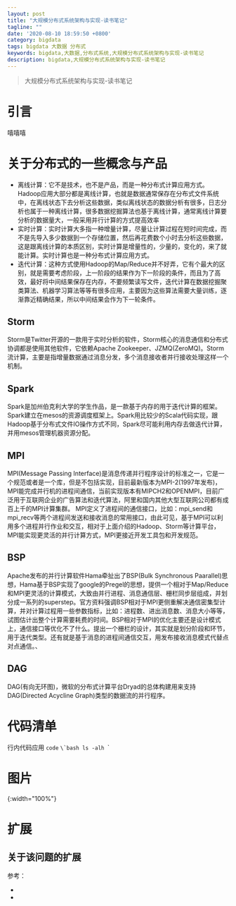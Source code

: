 ```yaml
---
layout: post
title: "大规模分布式系统架构与实现-读书笔记"
tagline: ""
date: '2020-08-10 18:59:50 +0800'
category: bigdata
tags: bigdata 大数据 分布式
keywords: bigdata,大数据,分布式系统,大规模分布式系统架构与实现-读书笔记
description: bigdata,大规模分布式系统架构与实现-读书笔记
---
```

> 大规模分布式系统架构与实现-读书笔记
# 引言
嘻嘻嘻 
<!-- more -->

# 关于分布式的一些概念与产品
- 离线计算：它不是技术，也不是产品，而是一种分布式计算应用方式。Hadoop应用大部分都是离线计算，也就是数据通常保存在分布式文件系统中，在离线状态下去分析这些数据，类似离线状态的数据分析有很多，日志分析也属于一种离线计算，很多数据挖掘算法也基于离线计算，通常离线计算要分析的数据量大，一般采用并行计算的方式提高效率
- 实时计算：实时计算大多指一种增量计算，尽量让计算过程在短时间完成，而不是先导入多少数据到一个存储位置，然后再花费数个小时去分析这些数据，这是跟离线计算的本质区别，实时计算是增量性的，少量的，变化的，来了就能计算。实时计算也是一种分布式计算应用方式。
- 迭代计算：这种方式使用Hadoop的Map/Reduce并不好弄，它有个最大的区别，就是需要考虑阶段，上一阶段的结果作为下一阶段的条件，而且为了高效，最好将中间结果保存在内存，不要频繁读写文件，迭代计算在数据挖掘聚类算法、机器学习算法等等有很多应用，主要因为这些算法需要大量训练，逐渐靠近精确结果，所以中间结果会作为下一轮条件。
## Storm
Storm是Twitter开源的一款用于实时分析的软件，Storm核心的消息通信和分布式协调都是使用其他软件，它依赖Apache Zookeeper、JZMQ(ZeroMQ)。Storm流计算，主要是指增量数据通过消息分发，多个消息接收者并行接收处理这样一个机制。
## Spark
Spark是加州伯克利大学的学生作品，是一款基于内存的用于迭代计算的框架。Spark建立在mesos的资源调度框架上。Spark用比较少的Scala代码实现，跟Hadoop基于分布式文件IO操作方式不同，Spark尽可能利用内存去做迭代计算，并用mesos管理机器资源分配。
## MPI
MPI(Message Passing Interface)是消息传递并行程序设计的标准之一，它是一个规范或者是一个库，但是不包括实现，目前最新版本为MPI-2(1997年发布)，MPI能完成并行机的进程间通信，当前实现版本有MIPCH2和OPENMPI，目前广泛用于互联网企业的广告算法和迭代算法，阿里和国内其他大型互联网公司都有成百上千的MPI计算集群。
MPI定义了进程间的通信接口，比如：mpi_send和mpi_recv等两个进程间发送和接收消息的常用接口，由此可见，基于MPI可以利用多个进程并行作业和交互，相对于上面介绍的Hadoop、Storm等计算平台，MPI能实现更灵活的并行计算方式，MPI更接近开发工具包和开发规范。
## BSP
Apache发布的并行计算软件Hama牵扯出了BSP(Bulk Synchronous Paarallel)思想，Hama基于BSP实现了google的Pregel的思想，提供一个相对于Map/Reduce和MPI更灵活的计算模式，大致由并行进程、消息通信层、栅栏同步层组成，并划分成一系列的superstep。官方资料强调BSP相对于MPI更侧重解决通信密集型计算，并对计算过程用一些参数指标，比如：进程数、进出消息数、消息大小等等，试图估计出整个计算需要耗费的时间。BSP相对于MPI的优化主要还是设计模式上，通信接口等优化不了什么。提出一个栅栏的设计，其实就是划分阶段和环节，用于迭代类型。还有就是基于消息的进程间通信交互，用发布接收消息模式代替点对点通信。、
## DAG
DAG(有向无环图)，微软的分布式计算平台Dryad的总体构建用来支持DAG(Directed Acycline Graph)类型的数据流的并行程序。

# 代码清单
行内代码应用 `code`
``\`bash
ls -alh
``\`

# 图片
![](){:width="100%"}
# 扩展
关于该问题的扩展
---
参考：
- []()
- []()

